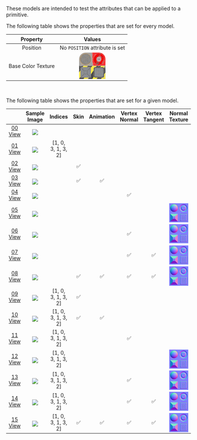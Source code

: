 These models are intended to test the attributes that can be applied to a primitive.  

The following table shows the properties that are set for every model.  

| Property | **Values** |
| :---: | :---: |
| Position | No `POSITION` attribute is set |
| Base Color Texture | [<img src="Figures/Thumbnails/BaseColor_Plane.png" align="middle">](Textures/BaseColor_Plane.png) |


<br>

The following table shows the properties that are set for a given model.  

|   | Sample Image | Indices | Skin | Animation | Vertex Normal | Vertex Tangent | Normal Texture |
| :---: | :---: | :---: | :---: | :---: | :---: | :---: | :---: |
| [00](Mesh_Position_00.gltf)<br>[View](https://bghgary.github.io/glTF-Assets-Viewer/?type=Positive&folder=22&model=0) | [<img src="Figures/Thumbnails/Mesh_Position_00.png" align="middle">](Figures/SampleImages/Mesh_Position_00.png) |   |   |   |   |   |   |
| [01](Mesh_Position_01.gltf)<br>[View](https://bghgary.github.io/glTF-Assets-Viewer/?type=Positive&folder=22&model=1) | [<img src="Figures/Thumbnails/Mesh_Position_01.png" align="middle">](Figures/SampleImages/Mesh_Position_01.png) | [1, 0, 3, 1, 3, 2] |   |   |   |   |   |
| [02](Mesh_Position_02.gltf)<br>[View](https://bghgary.github.io/glTF-Assets-Viewer/?type=Positive&folder=22&model=2) | [<img src="Figures/Thumbnails/Mesh_Position_02.png" align="middle">](Figures/SampleImages/Mesh_Position_02.png) |   | :white_check_mark: |   |   |   |   |
| [03](Mesh_Position_03.gltf)<br>[View](https://bghgary.github.io/glTF-Assets-Viewer/?type=Positive&folder=22&model=3) | [<img src="Figures/Thumbnails/Mesh_Position_03.png" align="middle">](Figures/SampleImages/Mesh_Position_03.png) |   | :white_check_mark: | :white_check_mark: |   |   |   |
| [04](Mesh_Position_04.gltf)<br>[View](https://bghgary.github.io/glTF-Assets-Viewer/?type=Positive&folder=22&model=4) | [<img src="Figures/Thumbnails/Mesh_Position_04.png" align="middle">](Figures/SampleImages/Mesh_Position_04.png) |   |   |   | :white_check_mark: |   |   |
| [05](Mesh_Position_05.gltf)<br>[View](https://bghgary.github.io/glTF-Assets-Viewer/?type=Positive&folder=22&model=5) | [<img src="Figures/Thumbnails/Mesh_Position_05.png" align="middle">](Figures/SampleImages/Mesh_Position_05.png) |   |   |   |   |   | [<img src="Figures/Thumbnails/Normal_Plane.png" align="middle">](Textures/Normal_Plane.png) |
| [06](Mesh_Position_06.gltf)<br>[View](https://bghgary.github.io/glTF-Assets-Viewer/?type=Positive&folder=22&model=6) | [<img src="Figures/Thumbnails/Mesh_Position_06.png" align="middle">](Figures/SampleImages/Mesh_Position_06.png) |   |   |   | :white_check_mark: |   | [<img src="Figures/Thumbnails/Normal_Plane.png" align="middle">](Textures/Normal_Plane.png) |
| [07](Mesh_Position_07.gltf)<br>[View](https://bghgary.github.io/glTF-Assets-Viewer/?type=Positive&folder=22&model=7) | [<img src="Figures/Thumbnails/Mesh_Position_07.png" align="middle">](Figures/SampleImages/Mesh_Position_07.png) |   |   |   | :white_check_mark: | :white_check_mark: | [<img src="Figures/Thumbnails/Normal_Plane.png" align="middle">](Textures/Normal_Plane.png) |
| [08](Mesh_Position_08.gltf)<br>[View](https://bghgary.github.io/glTF-Assets-Viewer/?type=Positive&folder=22&model=8) | [<img src="Figures/Thumbnails/Mesh_Position_08.png" align="middle">](Figures/SampleImages/Mesh_Position_08.png) |   | :white_check_mark: | :white_check_mark: | :white_check_mark: | :white_check_mark: | [<img src="Figures/Thumbnails/Normal_Plane.png" align="middle">](Textures/Normal_Plane.png) |
| [09](Mesh_Position_09.gltf)<br>[View](https://bghgary.github.io/glTF-Assets-Viewer/?type=Positive&folder=22&model=9) | [<img src="Figures/Thumbnails/Mesh_Position_09.png" align="middle">](Figures/SampleImages/Mesh_Position_09.png) | [1, 0, 3, 1, 3, 2] | :white_check_mark: |   |   |   |   |
| [10](Mesh_Position_10.gltf)<br>[View](https://bghgary.github.io/glTF-Assets-Viewer/?type=Positive&folder=22&model=10) | [<img src="Figures/Thumbnails/Mesh_Position_10.png" align="middle">](Figures/SampleImages/Mesh_Position_10.png) | [1, 0, 3, 1, 3, 2] | :white_check_mark: | :white_check_mark: |   |   |   |
| [11](Mesh_Position_11.gltf)<br>[View](https://bghgary.github.io/glTF-Assets-Viewer/?type=Positive&folder=22&model=11) | [<img src="Figures/Thumbnails/Mesh_Position_11.png" align="middle">](Figures/SampleImages/Mesh_Position_11.png) | [1, 0, 3, 1, 3, 2] |   |   | :white_check_mark: |   |   |
| [12](Mesh_Position_12.gltf)<br>[View](https://bghgary.github.io/glTF-Assets-Viewer/?type=Positive&folder=22&model=12) | [<img src="Figures/Thumbnails/Mesh_Position_12.png" align="middle">](Figures/SampleImages/Mesh_Position_12.png) | [1, 0, 3, 1, 3, 2] |   |   |   |   | [<img src="Figures/Thumbnails/Normal_Plane.png" align="middle">](Textures/Normal_Plane.png) |
| [13](Mesh_Position_13.gltf)<br>[View](https://bghgary.github.io/glTF-Assets-Viewer/?type=Positive&folder=22&model=13) | [<img src="Figures/Thumbnails/Mesh_Position_13.png" align="middle">](Figures/SampleImages/Mesh_Position_13.png) | [1, 0, 3, 1, 3, 2] |   |   | :white_check_mark: |   | [<img src="Figures/Thumbnails/Normal_Plane.png" align="middle">](Textures/Normal_Plane.png) |
| [14](Mesh_Position_14.gltf)<br>[View](https://bghgary.github.io/glTF-Assets-Viewer/?type=Positive&folder=22&model=14) | [<img src="Figures/Thumbnails/Mesh_Position_14.png" align="middle">](Figures/SampleImages/Mesh_Position_14.png) | [1, 0, 3, 1, 3, 2] |   |   | :white_check_mark: | :white_check_mark: | [<img src="Figures/Thumbnails/Normal_Plane.png" align="middle">](Textures/Normal_Plane.png) |
| [15](Mesh_Position_15.gltf)<br>[View](https://bghgary.github.io/glTF-Assets-Viewer/?type=Positive&folder=22&model=15) | [<img src="Figures/Thumbnails/Mesh_Position_15.png" align="middle">](Figures/SampleImages/Mesh_Position_15.png) | [1, 0, 3, 1, 3, 2] | :white_check_mark: | :white_check_mark: | :white_check_mark: | :white_check_mark: | [<img src="Figures/Thumbnails/Normal_Plane.png" align="middle">](Textures/Normal_Plane.png) |
 
